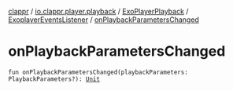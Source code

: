 [clappr](../../../index.md) / [io.clappr.player.playback](../../index.md) / [ExoPlayerPlayback](../index.md) / [ExoplayerEventsListener](index.md) / [onPlaybackParametersChanged](./on-playback-parameters-changed.md)

# onPlaybackParametersChanged

`fun onPlaybackParametersChanged(playbackParameters: PlaybackParameters?): `[`Unit`](https://kotlinlang.org/api/latest/jvm/stdlib/kotlin/-unit/index.html)